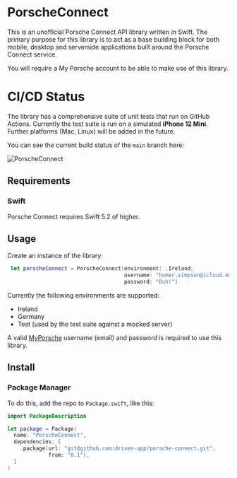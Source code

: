 # PorscheConnect 

This is an unofficial Porsche Connect API library written in Swift. The primary purpose for this library is to act as a base building block for both mobile, desktop and serverside applications built around the Porsche Connect service.

You will require a My Porsche account to be able to make use of this library.

# CI/CD Status

The library has a comprehensive suite of unit tests that run on GitHub Actions. Currently the test suite is run on a simulated **iPhone 12 Mini**. Further platforms (Mac, Linux) will be added in the future. 

You can see the current build status of the `main` branch here:

![PorscheConnect](https://github.com/driven-app/porsche-connect/workflows/PorscheConnect/badge.svg)

## Requirements

### Swift

Porsche Connect requires Swift 5.2 of higher.

## Usage

Create an instance of the library:

```Swift
 let porscheConnect = PorscheConnect(environment: .Ireland, 
                                     username: "homer.simpson@icloud.example", 
                                     password: "Duh!")
```

Currently the following environments are supported:

* Ireland
* Germany
* Test (used by the test suite against a mocked server)

A valid [MyPorsche](https://connect-portal.porsche.com) username (email) and password is required to use this library.


## Install

### Package Manager

To do this, add the repo to `Package.swift`, like this:

```swift
import PackageDescription

let package = Package(
  name: "PorscheConnect",
  dependencies: [
    .package(url: "git@github.com:driven-app/porsche-connect.git", 
             from: "0.1"),
  ]
)
```

